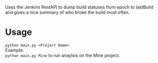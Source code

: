 Uses the Jenkins RestAPI to dump build statuses from epoch to lastBuild and gives a nice summary of who broke the build most often.

# Usage
`python main.py <Project Name>`    
Example:   
`python main.py Mine` to run anaylsis on the Mine project.
